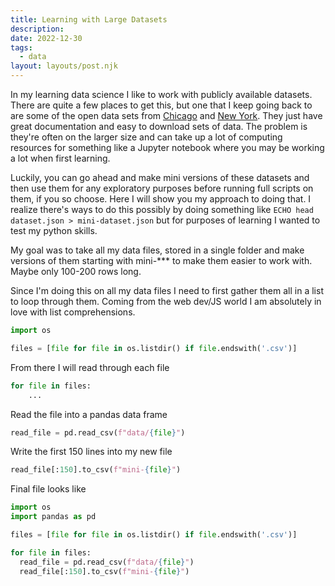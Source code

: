 ```yaml
---
title: Learning with Large Datasets
description: 
date: 2022-12-30
tags:
  - data
layout: layouts/post.njk
---
```


In my learning data science I like to work with publicly available datasets. There are quite a few places to get this, but one that I keep going back to are some of the open data sets from [Chicago](https://data.cityofchicago.org/) and [New York](https://opendata.cityofnewyork.us/). They just have great documentation and easy to download sets of data. The problem is they're often on the larger size and can take up a lot of computing resources for something like a Jupyter notebook where you may be working a lot when first learning.

Luckily, you can go ahead and make mini versions of these datasets and then use them for any exploratory purposes before running full scripts on them, if you so choose. Here I will show you my approach to doing that. I realize there's ways to do this possibly by doing something like `ECHO head dataset.json > mini-dataset.json` but for purposes of learning I wanted to test my python skills.

My goal was to take all my data files, stored in a single folder and make versions of them starting with mini-*** to make them easier to work with. Maybe only 100-200 rows long.

Since I'm doing this on all my data files I need to first gather them all in a list to loop through them. Coming from the web dev/JS world I am absolutely in love with list comprehensions.
```python
import os

files = [file for file in os.listdir() if file.endswith('.csv')]
```

From there I will read through each file
```python
for file in files:
    ...
```
Read the file into a pandas data frame
```python
read_file = pd.read_csv(f"data/{file}")
```
Write the first 150 lines into my new file
```python
read_file[:150].to_csv(f"mini-{file}")
```

Final file looks like
```python
import os
import pandas as pd

files = [file for file in os.listdir() if file.endswith('.csv')]

for file in files:
  read_file = pd.read_csv(f"data/{file}")
  read_file[:150].to_csv(f"mini-{file}")
```